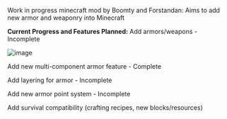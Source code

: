 Work in progress minecraft mod by Boomty and Forstandan:
Aims to add new armor and weaponry into Minecraft

**Current Progress and Features Planned:**
Add armors/weapons - Incomplete

![image](https://github.com/boomty/UtilityExpansion/assets/114364542/3361f942-6d7a-48eb-acfd-043be2439924)

Add new multi-component armor feature - Complete

Add layering for armor - Incomplete

Add new armor point system - Incomplete

Add survival compatibility (crafting recipes, new blocks/resources)
